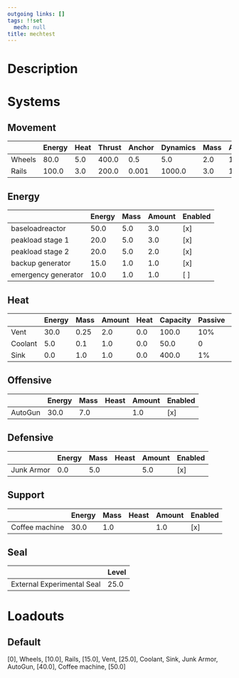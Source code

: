 ```yaml
---
outgoing links: []
tags: !!set
  mech: null
title: mechtest
---
```


# Description

# Systems

## Movement

|        | Energy | Heat | Thrust | Anchor | Dynamics | Mass | Amount | Enabled |
|--------|--------|------|--------|--------|----------|------|--------|---------|
| Wheels | 80.0   | 5.0  | 400.0  | 0.5    | 5.0      | 2.0  | 10.0   | [ ]     |
| Rails  | 100.0  | 3.0  | 200.0  | 0.001  | 1000.0   | 3.0  | 10.0   | [x]     |

## Energy

|                     | Energy | Mass | Amount | Enabled |
|---------------------|--------|------|--------|---------|
| baseloadreactor     | 50.0   | 5.0  | 3.0    | [x]     |
| peakload stage 1    | 20.0   | 5.0  | 3.0    | [x]     |
| peakload stage 2    | 20.0   | 5.0  | 2.0    | [x]     |
| backup generator    | 15.0   | 1.0  | 1.0    | [x]     |
| emergency generator | 10.0   | 1.0  | 1.0    | [ ]     |

## Heat

|         | Energy | Mass | Amount | Heat | Capacity | Passive | Active | Flux | Current | Enabled |
|---------|--------|------|--------|------|----------|---------|--------|------|---------|---------|
| Vent    | 30.0   | 0.25 | 2.0    | 0.0  | 100.0    | 10%     | 2      | 5.0  | 0.0     | [x]     |
| Coolant | 5.0    | 0.1  | 1.0    | 0.0  | 50.0     | 0       | 10     | 25.0 | 0.0     | [x]     |
| Sink    | 0.0    | 1.0  | 1.0    | 0.0  | 400.0    | 1%      | 0.01   | 0.0  | 0.0     | [x]     |

## Offensive

|         | Energy | Mass | Heast | Amount | Enabled |
|---------|--------|------|-------|--------|---------|
| AutoGun | 30.0   | 7.0  |       | 1.0    | [x]     |

## Defensive

|            | Energy | Mass | Heast | Amount | Enabled |
|------------|--------|------|-------|--------|---------|
| Junk Armor | 0.0    | 5.0  |       | 5.0    | [x]     |

## Support

|                | Energy | Mass | Heast | Amount | Enabled |
|----------------|--------|------|-------|--------|---------|
| Coffee machine | 30.0   | 1.0  |       | 1.0    | [x]     |

## Seal

|                            | Level |
|----------------------------|-------|
| External Experimental Seal | 25.0  |

# Loadouts

## Default
[0], Wheels, [10.0], Rails, [15.0], Vent, [25.0], Coolant, Sink, Junk Armor, AutoGun, [40.0], Coffee machine, [50.0]

